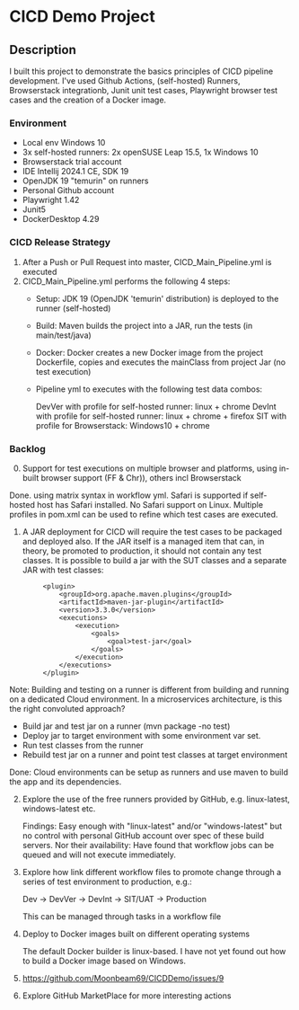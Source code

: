 # CICD Demo Project

## Description

I built this project to demonstrate the basics principles of CICD pipeline development. I've used Github Actions, (self-hosted) Runners, Browserstack integrationb, Junit unit test cases, Playwright browser test cases and the creation of a Docker image.

### Environment
- Local env Windows 10
- 3x self-hosted runners: 2x openSUSE Leap 15.5, 1x Windows 10
- Browserstack trial account
- IDE Intellij 2024.1 CE, SDK 19
- OpenJDK 19 "temurin" on runners
- Personal Github account
- Playwright 1.42
- Junit5
- DockerDesktop 4.29

 
### CICD Release Strategy

1. After a Push or Pull Request into master, CICD_Main_Pipeline.yml is executed
2. CICD_Main_Pipeline.yml performs the following 4 steps:
   - Setup: JDK 19 (OpenJDK 'temurin' distribution) is deployed to the runner (self-hosted)
   - Build: Maven builds the project into a JAR, run the tests (in main/test/java) 
   - Docker: Docker creates a new Docker image from the project Dockerfile, copies and executes the mainClass from project Jar (no test execution)
   - Pipeline yml to executes with the following test data combos:
   
      DevVer with profile for self-hosted runner: linux + chrome
      DevInt with profile for self-hosted runner: linux + chrome + firefox
      SIT    with profile for Browserstack: Windows10 + chrome

### Backlog

0. Support for test executions on multiple browser and platforms, using in-built browser support (FF & Chr)), others incl Browserstack

Done. using matrix syntax in workflow yml. Safari is supported if self-hosted host has Safari installed. No Safari support on Linux.
Multiple profiles in pom.xml can be used to refine which test cases are executed.

1. A JAR deployment for CICD will require the test cases to be packaged and deployed also. If the JAR itself is a managed item that can, in theory, 
be promoted to production, it should not contain any test classes. It is possible to build a jar with the SUT classes and a separate JAR with test classes:

            <plugin>
                <groupId>org.apache.maven.plugins</groupId>
                <artifactId>maven-jar-plugin</artifactId>
                <version>3.3.0</version>
                <executions>
                    <execution>
                        <goals>
                            <goal>test-jar</goal>
                        </goals>
                    </execution>
                </executions>
            </plugin>

Note: Building and testing on a runner is different from building and running on a dedicated Cloud environment. In a microservices architecture, is this the right convoluted approach? 
- Build jar and test jar on a runner (mvn package -no test)  
- Deploy jar to target environment with some environment var set.
- Run test classes from the runner
- Rebuild test jar on a runner and point test classes at target environment

Done: Cloud environments can be setup as runners and use maven to build the app and its dependencies.

2. Explore the use of the free runners provided by GitHub, e.g. linux-latest, windows-latest etc.

   Findings: Easy enough with "linux-latest" and/or "windows-latest" but no control with personal GitHub account over spec of these build servers. Nor their availability:
   Have found that workflow jobs can be queued and will not execute immediately.

3. Explore how link different workflow files to promote change through a series of test environment to production, e.g.:

   Dev -> DevVer -> DevInt -> SIT/UAT -> Production

   This can be managed through tasks in a workflow file

4. Deploy to Docker images built on different operating systems

   The default Docker builder is linux-based. I have not yet found out how to build a Docker image based on Windows. 

5. https://github.com/Moonbeam69/CICDDemo/issues/9

6. Explore GitHub MarketPlace for more interesting actions
